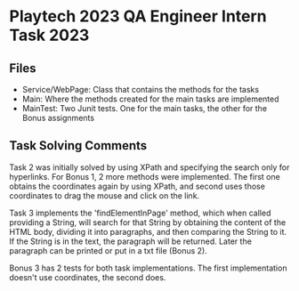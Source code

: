 # Playtech 2023 QA Engineer Intern Task 2023
## Files

- Service/WebPage: Class that contains the methods for the tasks
- Main: Where the methods created for the main tasks are implemented
- MainTest: Two Junit tests. One for the main tasks, the other for the Bonus assignments

## Task Solving Comments

Task 2 was initially solved by using XPath and specifying the search only for hyperlinks. For Bonus 1, 2 more
methods were implemented. The first one obtains the coordinates again by using XPath, and second uses those coordinates to drag the mouse and click on the link.

Task 3 implements the 'findElementInPage' method, which when called providing a String, will search for that String by obtaining the content of the HTML body, dividing it into paragraphs, and then comparing the String to it. If the String is in the text, the paragraph will be returned. Later the paragraph can be printed or put in a txt file (Bonus 2).

Bonus 3 has 2 tests for both task implementations. The first implementation doesn't use coordinates, the second does.